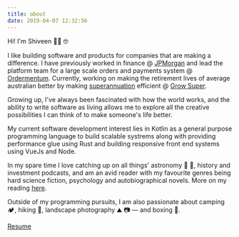 ```yaml
---
title: about
date: 2019-04-07 12:32:56
---
```

Hi! I'm Shiveen 👋🏽 🤓

I like building software and products for companies that are making a difference. I have previously worked in finance @ [JPMorgan](https://www.jpmorgan.com/) and lead the platform team for a large scale orders and payments system @ [Ordermentum](https://www.ordermentum.com/). Currently, working on making the retirement lives of average australian better by making [superannuation](https://en.wikipedia.org/wiki/Superannuation_in_Australia) efficient @ [Grow Super](https://www.growsuper.com/).

Growing up, I've always been fascinated with how the world works, and the ability to write software as living allows me to explore all the creative possibilities I can think of to make someone's life better.

My current software development interest lies in Kotlin as a general purpose programming language to build scalable systrems along with providing performance glue using Rust and building responsive front end systems using VueJs and Node.

In my spare time I love catching up on all things' astronomy 🌌 🚀, history and investment podcasts, and am an avid reader with my favourite genres being hard science fiction, psychology and autobiographical novels. More on my reading [here](/reading).

Outside of my programming pursuits, I am also passionate about camping 🏕, hiking 🥾, landscape photography ⛰ 📷  — and boxing 🥊. 

[Resume](/resume)
